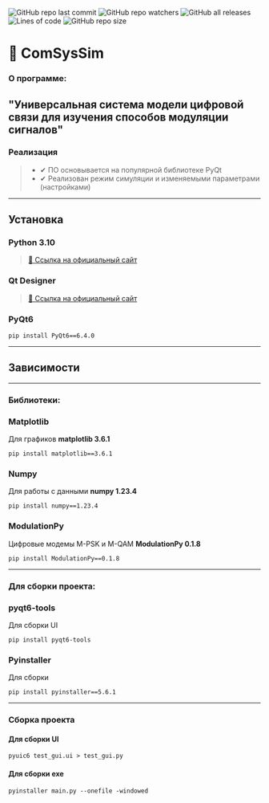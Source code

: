 ![GitHub repo last commit](https://img.shields.io/github/last-commit/SokolArr/ComSysSim)
![GitHub repo watchers](https://img.shields.io/github/watchers/SokolArr/ComSysSim)
![GitHub all releases](https://img.shields.io/github/downloads/SokolArr/ComSysSim/total)
![Lines of code](https://img.shields.io/tokei/lines/github/SokolArr/ComSysSim)
![GitHub repo size](https://img.shields.io/github/repo-size/SokolArr/ComSysSim)

# 📡 ComSysSim
### О программе:

"Универсальная система модели цифровой связи для изучения способов модуляции сигналов"
---

### Реализация
> + ✔ ПО основывается на популярной библиотеке PyQt
> + ✔ Реализован режим симуляции и изменяемыми параметрами (настройками)

---
## Установка
### Python 3.10
>[🔗 Ссылка на официальный сайт ](https://www.python.org/downloads/ "Python")

### Qt Designer
>[🔗 Ссылка на официальный сайт ](https://build-system.fman.io/qt-designer-download "Qt Designer")


### PyQt6

```console
pip install PyQt6==6.4.0
```

---
## Зависимости
---
### **Библиотеки:**
### Matplotlib
Для графиков **matplotlib 3.6.1**
```
pip install matplotlib==3.6.1
```

### Numpy
Для работы с данными **numpy 1.23.4**
```
pip install numpy==1.23.4
```

### ModulationPy
Цифровые модемы M-PSK и M-QAM **ModulationPy 0.1.8**
```
pip install ModulationPy==0.1.8
```
---
### **Для сборки проекта:**

### pyqt6-tools
Для сборки UI
```
pip install pyqt6-tools
```

### Pyinstaller
Для сборки
```
pip install pyinstaller==5.6.1
```

---
### Сборка проекта
#### Для сборки UI
```
pyuic6 test_gui.ui > test_gui.py
```
#### Для сборки exe
```
pyinstaller main.py --onefile -windowed
```

